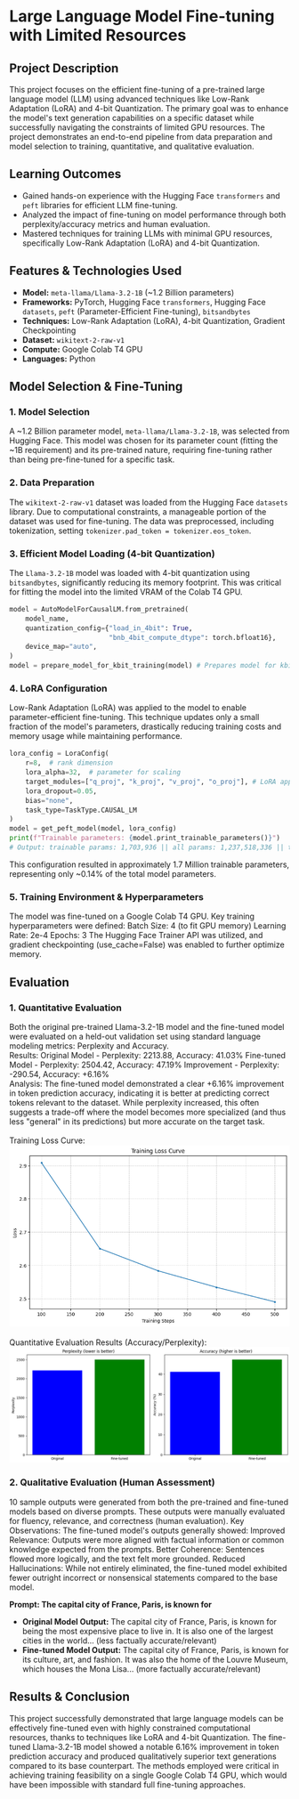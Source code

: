# Large Language Model Fine-tuning with Limited Resources

## Project Description
This project focuses on the efficient fine-tuning of a pre-trained large language model (LLM) using advanced techniques like Low-Rank Adaptation (LoRA) and 4-bit Quantization. The primary goal was to enhance the model's text generation capabilities on a specific dataset while successfully navigating the constraints of limited GPU resources. The project demonstrates an end-to-end pipeline from data preparation and model selection to training, quantitative, and qualitative evaluation.

## Learning Outcomes
*   Gained hands-on experience with the Hugging Face `transformers` and `peft` libraries for efficient LLM fine-tuning.
*   Analyzed the impact of fine-tuning on model performance through both perplexity/accuracy metrics and human evaluation.
*   Mastered techniques for training LLMs with minimal GPU resources, specifically Low-Rank Adaptation (LoRA) and 4-bit Quantization.

## Features & Technologies Used
*   **Model:** `meta-llama/Llama-3.2-1B` (~1.2 Billion parameters)
*   **Frameworks:** PyTorch, Hugging Face `transformers`, Hugging Face `datasets`, `peft` (Parameter-Efficient Fine-tuning), `bitsandbytes`
*   **Techniques:** Low-Rank Adaptation (LoRA), 4-bit Quantization, Gradient Checkpointing
*   **Dataset:** `wikitext-2-raw-v1`
*   **Compute:** Google Colab T4 GPU
*   **Languages:** Python

## Model Selection & Fine-Tuning

### 1. Model Selection
A ~1.2 Billion parameter model, `meta-llama/Llama-3.2-1B`, was selected from Hugging Face. This model was chosen for its parameter count (fitting the ~1B requirement) and its pre-trained nature, requiring fine-tuning rather than being pre-fine-tuned for a specific task.

### 2. Data Preparation
The `wikitext-2-raw-v1` dataset was loaded from the Hugging Face `datasets` library. Due to computational constraints, a manageable portion of the dataset was used for fine-tuning. The data was preprocessed, including tokenization, setting `tokenizer.pad_token = tokenizer.eos_token`.

### 3. Efficient Model Loading (4-bit Quantization)
The `Llama-3.2-1B` model was loaded with 4-bit quantization using `bitsandbytes`, significantly reducing its memory footprint. This was critical for fitting the model into the limited VRAM of the Colab T4 GPU.

```python
model = AutoModelForCausalLM.from_pretrained(
    model_name,
    quantization_config={"load_in_4bit": True,
                         "bnb_4bit_compute_dtype": torch.bfloat16},
    device_map="auto",
)
model = prepare_model_for_kbit_training(model) # Prepares model for kbit training
```
### 4. LoRA Configuration
Low-Rank Adaptation (LoRA) was applied to the model to enable parameter-efficient fine-tuning. This technique updates only a small fraction of the model's parameters, drastically reducing training costs and memory usage while maintaining performance.
```python
lora_config = LoraConfig(
    r=8,  # rank dimension
    lora_alpha=32,  # parameter for scaling
    target_modules=["q_proj", "k_proj", "v_proj", "o_proj"], # LoRA applied to attention projections
    lora_dropout=0.05,
    bias="none",
    task_type=TaskType.CAUSAL_LM
)
model = get_peft_model(model, lora_config)
print(f"Trainable parameters: {model.print_trainable_parameters()}")
# Output: trainable params: 1,703,936 || all params: 1,237,518,336 || trainable%: 0.1377
```

This configuration resulted in approximately 1.7 Million trainable parameters, representing only ~0.14% of the total model parameters.

### 5. Training Environment & Hyperparameters
The model was fine-tuned on a Google Colab T4 GPU. Key training hyperparameters were defined:
Batch Size: 4  (to fit GPU memory)
Learning Rate: 2e-4
Epochs: 3
The Hugging Face Trainer API was utilized, and gradient checkpointing (use_cache=False) was enabled to further optimize memory.

## Evaluation
### 1. Quantitative Evaluation
Both the original pre-trained Llama-3.2-1B model and the fine-tuned model were evaluated on a held-out validation set using standard language modeling metrics: Perplexity and Accuracy.<br>
Results:
Original Model - Perplexity: 2213.88, Accuracy: 41.03%
Fine-tuned Model - Perplexity: 2504.42, Accuracy: 47.19%
Improvement - Perplexity: -290.54, Accuracy: +6.16% <br>
Analysis:
The fine-tuned model demonstrated a clear +6.16% improvement in token prediction accuracy, indicating it is better at predicting correct tokens relevant to the dataset. While perplexity increased, this often suggests a trade-off where the model becomes more specialized (and thus less "general" in its predictions) but more accurate on the target task.<br><br>
Training Loss Curve:
![alt text](training_loss.png)<br><br>
Quantitative Evaluation Results (Accuracy/Perplexity):
![alt text](eval_results.png)

### 2. Qualitative Evaluation (Human Assessment)
10 sample outputs were generated from both the pre-trained and fine-tuned models based on diverse prompts. These outputs were manually evaluated for fluency, relevance, and correctness (human evaluation).
Key Observations:
The fine-tuned model's outputs generally showed:
Improved Relevance: Outputs were more aligned with factual information or common knowledge expected from the prompts.
Better Coherence: Sentences flowed more logically, and the text felt more grounded.
Reduced Hallucinations: While not entirely eliminated, the fine-tuned model exhibited fewer outright incorrect or nonsensical statements compared to the base model.

**Prompt: The capital city of France, Paris, is known for**

*   **Original Model Output:** The capital city of France, Paris, is known for being the most expensive place to live in. It is also one of the largest cities in the world... (less factually accurate/relevant)
*   **Fine-tuned Model Output:** The capital city of France, Paris, is known for its culture, art, and fashion. It was also the home of the Louvre Museum, which houses the Mona Lisa... (more factually accurate/relevant)

## Results & Conclusion
This project successfully demonstrated that large language models can be effectively fine-tuned even with highly constrained computational resources, thanks to techniques like LoRA and 4-bit Quantization. The fine-tuned Llama-3.2-1B model showed a notable 6.16% improvement in token prediction accuracy and produced qualitatively superior text generations compared to its base counterpart. The methods employed were critical in achieving training feasibility on a single Google Colab T4 GPU, which would have been impossible with standard full fine-tuning approaches.